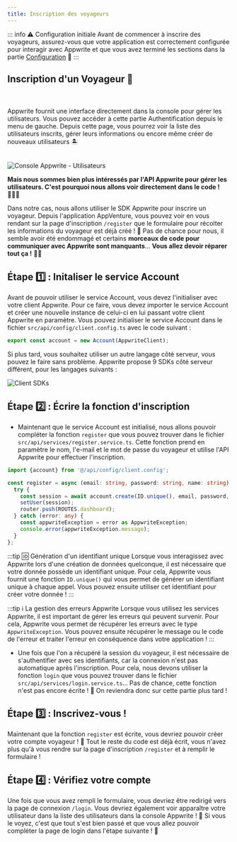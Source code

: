 ```yaml
---
title: Inscription des voyageurs
---
```


<Hero
title="Inscription des voyageurs 📝"
image="/assets/workshop/authentication/top-island.jpeg"
description="Arrivé un peu plus haut sur l'île, on semble s'approcher d'une vieille batisse, ça doit être là-bas que
l'on doit aller... Mais avant, nous allons voir comment s'inscrire dans la liste des voyageurs qui ont essayé cette
aventure ! 🌴 Dans cette section, nous allons explorer le processus d'inscription, étape par étape ! L'inscription des
voyageurs est la première étape essentielle de notre aventure. Avec Appwrite, cette tâche est simplifiée grâce au
service Account qui gère tout le processus. 🏝️"
/>

::: info ⚠️ Configuration initiale
Avant de commencer à inscrire des voyageurs, assurez-vous que votre application est correctement configurée pour
interagir avec Appwrite et que vous avez terminé les sections dans la
partie [Configuration](/workshop/configuration/appwrite-configuration) 📝
:::

## Inscription d'un Voyageur 🧳

<br/>

<InfoBonus title="Inscription dans la console 📝">
<br/>
Appwrite fournit une interface directement dans la console pour gérer les utilisateurs. Vous pouvez accéder à cette partie
Authentification depuis le menu de gauche. Depuis cette page, vous pourrez voir la liste des utilisateurs inscrits, gérer
leurs informations ou encore même créer de nouveaux utilisateurs 🏝️
<br/><br/>

<Image src="/assets/workshop/authentication/auth-console.png" alt="Console Appwrite - Utilisateurs"></Image>

**Mais nous sommes bien plus intéressés par l'API Appwrite pour gérer les utilisateurs. C'est pourquoi nous allons voir
directement dans le code ! 🧑🏼‍💻**

</InfoBonus>

Dans notre cas, nous allons utiliser le SDK Appwrite pour inscrire un voyageur. Depuis l'application AppVenture, vous
pouvez voir en vous rendant sur la page d'inscription `/register` que le formulaire pour récolter les informations
du voyageur est déjà créé ! 🥳 Pas de chance pour nous, il semble avoir été endommagé et certains **morceaux de code pour
communiquer avec Appwrite sont manquants**... **Vous allez devoir réparer tout ça !** 🧑‍🔧

## Étape 1️⃣ : Initaliser le service Account

Avant de pouvoir utiliser le service Account, vous devez l'initialiser avec votre client Appwrite. Pour ce faire, vous
devez importer le service Account et créer une nouvelle instance de celui-ci en lui passant votre client Appwrite en
paramètre. Vous pouvez initialiser le service Account dans le fichier `src/api/config/client.config.ts` avec le code
suivant :

```js
export const account = new Account(AppwriteClient);
```

<InfoBonus title="3 autres SDKs côté client !">

Si plus tard, vous souhaitez utiliser un autre langage côté serveur, vous pouvez le faire sans problème. Appwrite propose
9 SDKs côté serveur différent, pour les langages suivants :

![Client SDKs](/assets/workshop/authentication/client-sdks.png)

</InfoBonus>

## Étape 2️⃣ : Écrire la fonction d'inscription

- Maintenant que le service Account est initialisé, nous allons pouvoir compléter la fonction `register` que vous pouvez
  trouver dans le fichier `src/api/services/register.service.ts`. Cette fonction prend en paramètre le nom, l'e-mail et
  le mot de passe du voyageur et utilise l'API Appwrite pour effectuer l'inscription.

<Solution>

```ts
import {account} from '@/api/config/client.config';

const register = async (email: string, password: string, name: string) => {
  try {
    const session = await account.create(ID.unique(), email, password, name);
    setUser(session);
    router.push(ROUTES.dashboard);
  } catch (error: any) {
    const appwriteException = error as AppwriteException;
    console.error(appwriteException.message);
  }
};
```
</Solution>

:::tip 🆔 Génération d'un identifiant unique
Lorsque vous interagissez avec Appwrite lors d'une création de données quelconque, il est nécessaire que votre donnée
possède un identifiant unique. Pour cela, Appwrite vous fournit une fonction `ID.unique()` qui vous permet de générer
un identifiant unique à chaque appel. Vous pouvez ensuite utiliser cet identifiant pour créer votre donnée !
:::

:::tip ℹ️ La gestion des erreurs Appwrite
Lorsque vous utilisez les services Appwrite, il est important de gérer les erreurs qui peuvent survenir. Pour cela,
Appwrite vous permet de récupérer les erreurs avec le type `AppwriteException`. Vous pouvez ensuite récupérer le message
ou le code de l'erreur et traiter l'erreur en conséquence dans votre application !
:::

- Une fois que l'on a récupéré la session du voyageur, il est nécessaire de s'authentifier avec ses identifiants, car
  la connexion n'est pas automatique après l'inscription. Pour cela, nous devons utiliser la fonction `login` que vous
  pouvez trouver dans le fichier `src/api/services/login.service.ts`... Pas de chance, cette fonction n'est pas encore
  écrite ! 🤔 On reviendra donc sur cette partie plus tard !

## Étape 3️⃣ : Inscrivez-vous !

Maintenant que la fonction `register` est écrite, vous devriez pouvoir créer votre compte voyageur ! 🥳 Tout le reste du
code est déjà écrit, vous n'avez plus qu'à vous rendre sur la page d'inscription `/register` et à remplir le
formulaire !

## Étape 4️⃣ : Vérifiez votre compte

Une fois que vous avez rempli le formulaire, vous devriez être redirigé vers la page de connexion `/login`. Vous devriez
également voir apparaître votre utilisateur dans la liste des utilisateurs dans la console Appwrite ! 📝 Si vous le
voyez, c'est que tout s'est bien passé et que vous allez pouvoir compléter la page de login dans l'étape suivante ! 🥳